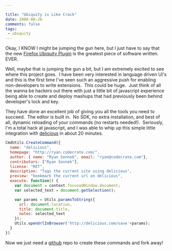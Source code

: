 ```yaml
---

title: "Ubiquity is Like Crack"
date: 2008-08-26
comments: false
tags:
 - ubiquity
---
```


Okay, I KNOW I might be jumping the gun here, but I just have to say that the new [Firefox Ubiquity Plugin](https://wiki.mozilla.org/Labs/Ubiquity) is the greatest piece of software written.  EVER.

Well, maybe that is jumping the gun a bit, but I am extremely excited to see where this project goes.  I have been very interested in language driven UI's and this is the first time I've seen such an aggressive push for enabling non-developers to write extensions.  This could be huge.  Just think of all the wanna be hackers out there with just a little bit of javascript experience being able to create and deploy mashups that had previously been behind developer's lock and key.

They have done an excellent job of giving you all the tools you need to succeed.  The editor is built in.  No SDK, no extra installation, and best of all, dynamic reloading of your commands (no restarts needed!).  Seriously, I'm a total hack at javascript, and I was able to whip up this simple little integration with [delicious](http://www.delicious.com) in about 20 minutes.

```javascript
CmdUtils.CreateCommand({
  name: "delicious",
  homepage: "http://ryan.codecrate.com/",
  author: { name: "Ryan Sonnek", email: "ryan@codecrate.com"},
  contributors: ["Ryan Sonnek"],
  license: "MIT",
  description: "Tags the current site using delicious",
  preview: "bookmark the current url on delicious",
  execute: function() {
    var document = context.focusedWindow.document;
    var selected_text = document.getSelection();

    var params = Utils.paramsToString({
      url: document.location,
      title: document.title,
      notes: selected_text
    });
    Utils.openUrlInBrowser('http://delicious.com/save'+params);
  }
})
```


Now we just need a [github](http://www.github.com) repo to create these commands and fork away!

